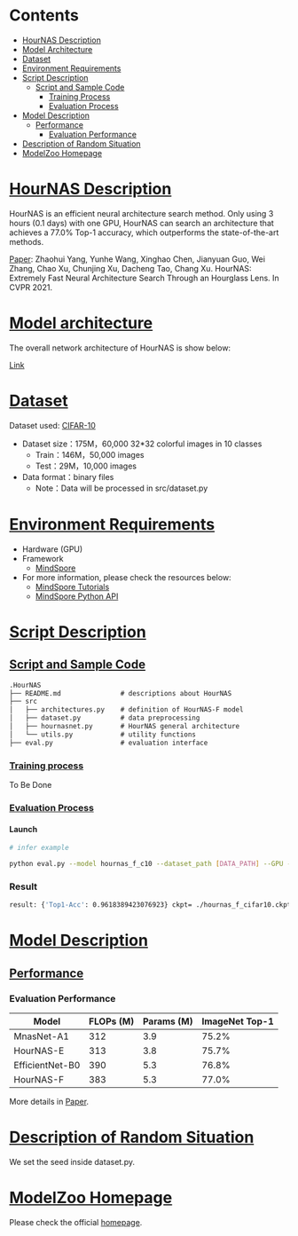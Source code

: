 # Contents

- [HourNAS Description](#tinynet-description)
- [Model Architecture](#model-architecture)
- [Dataset](#dataset)
- [Environment Requirements](#environment-requirements)
- [Script Description](#script-description)
    - [Script and Sample Code](#script-and-sample-code)
        - [Training Process](#training-process)
        - [Evaluation Process](#evaluation-process)
- [Model Description](#model-description)
    - [Performance](#performance)
        - [Evaluation Performance](#evaluation-performance)
- [Description of Random Situation](#description-of-random-situation)
- [ModelZoo Homepage](#modelzoo-homepage)

# [HourNAS Description](#contents)

HourNAS is an efficient neural architecture search method. Only using 3 hours (0.1 days) with one GPU, HourNAS can search an architecture that achieves a 77.0% Top-1 accuracy, which outperforms the state-of-the-art methods.

[Paper](https://arxiv.org/abs/2005.14446): Zhaohui Yang, Yunhe Wang, Xinghao Chen, Jianyuan Guo, Wei Zhang, Chao Xu, Chunjing Xu, Dacheng Tao, Chang Xu. HourNAS: Extremely Fast Neural Architecture Search Through an Hourglass Lens. In CVPR 2021.

# [Model architecture](#contents)

The overall network architecture of HourNAS is show below:

[Link](https://arxiv.org/abs/2005.14446)

# [Dataset](#contents)

Dataset used: [CIFAR-10](http://www.cs.toronto.edu/~kriz/cifar.html)

- Dataset size：175M，60,000 32*32 colorful images in 10 classes
    - Train：146M，50,000 images
    - Test：29M，10,000 images
- Data format：binary files
    - Note：Data will be processed in src/dataset.py

# [Environment Requirements](#contents)

- Hardware (GPU)
- Framework
    - [MindSpore](https://www.mindspore.cn/install/en)
- For more information, please check the resources below:
    - [MindSpore Tutorials](https://www.mindspore.cn/tutorials/en/master/index.html)
    - [MindSpore Python API](https://www.mindspore.cn/docs/en/master/index.html)

# [Script Description](#contents)

## [Script and Sample Code](#contents)

```markdown
.HourNAS
├── README.md               # descriptions about HourNAS
├── src
│   ├── architectures.py    # definition of HourNAS-F model
│   ├── dataset.py          # data preprocessing
│   ├── hournasnet.py       # HourNAS general architecture
│   └── utils.py            # utility functions
├── eval.py                 # evaluation interface
```

### [Training process](#contents)

To Be Done

### [Evaluation Process](#contents)

#### Launch

```bash
# infer example

python eval.py --model hournas_f_c10 --dataset_path [DATA_PATH] --GPU --ckpt [CHECKPOINT_PATH]
```

### Result

```bash
result: {'Top1-Acc': 0.9618389423076923} ckpt= ./hournas_f_cifar10.ckpt
```

# [Model Description](#contents)

## [Performance](#contents)

### Evaluation Performance

| Model           | FLOPs (M) | Params (M) | ImageNet Top-1 |
| --------------- | --------- | ---------- | -------------- |
| MnasNet-A1      | 312       | 3.9        | 75.2%          |
| HourNAS-E       | 313       | 3.8        | 75.7%          |
| EfficientNet-B0 | 390       | 5.3        | 76.8%          |
| HourNAS-F       | 383       | 5.3        | 77.0%          |

More details in [Paper](https://arxiv.org/abs/2005.14446).

# [Description of Random Situation](#contents)

We set the seed inside dataset.py.

# [ModelZoo Homepage](#contents)

Please check the official [homepage](https://gitee.com/mindspore/models).
